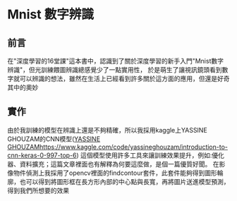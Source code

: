 # Mnist 數字辨識 
## 前言  
在"深度學習的16堂課"這本書中，認識到了關於深度學習的新手入門"Mnist數字辨識"，但光訓練餵圖辨識總感覺少了一點實用性，
於是萌生了讓視訊鏡頭看到數字就可以辨識的想法，雖然在生活上已經看到許多關於這方面的應用，但還是好奇其中的奧妙
## 實作
由於我訓練的模型在辨識上還是不夠精確，所以我採用kaggle上YASSINE GHOUZAM的CNN模型([YASSINE GHOUZAM](https://www.kaggle.com/code/yassineghouzam/introduction-to-cnn-keras-0-997-top-6)https://www.kaggle.com/code/yassineghouzam/introduction-to-cnn-keras-0-997-top-6)
這個模型使用許多工具來讓訓練效果提升，例如:優化器、資料擴充；這篇文章裡面也有解釋為何要這麼做，是個一篇優質好聞。
在影像物件偵測上我採用了opencv裡面的findcontour套件，此套件能夠得到圖形輪廓，也可以得到將圖形框在長方形內部的中心點與長寬，再將圖片送進模型預測，得到我們所想要的效果
